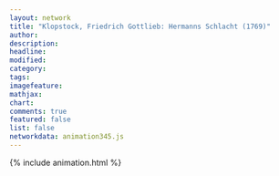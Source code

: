```yaml
---
layout: network
title: "Klopstock, Friedrich Gottlieb: Hermanns Schlacht (1769)"
author:
description:
headline:
modified:
category:
tags:
imagefeature: 
mathjax: 
chart: 
comments: true
featured: false
list: false
networkdata: animation345.js
---
```

{% include animation.html %}
